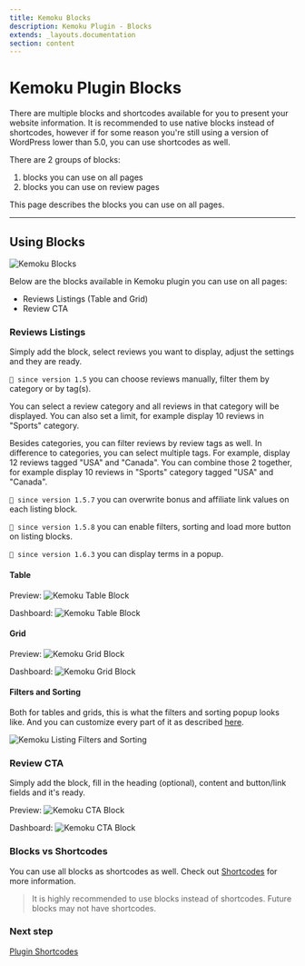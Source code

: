 ```yaml
---
title: Kemoku Blocks
description: Kemoku Plugin - Blocks
extends: _layouts.documentation
section: content
---
```


# Kemoku Plugin Blocks

There are multiple blocks and shortcodes available for you to present your website information. It is recommended to use native blocks instead of shortcodes, however if for some reason you're still using a version of WordPress lower than 5.0, you can use shortcodes as well.

There are 2 groups of blocks:

1. blocks you can use on all pages
2. blocks you can use on review pages

This page describes the blocks you can use on all pages.

---

## Using Blocks

![Kemoku Blocks](https://media.dinomatic.com/images/docs/kemoku/kemoku-blocks.jpg)

Below are the blocks available in Kemoku plugin you can use on all pages:

- Reviews Listings (Table and Grid)
- Review CTA

### Reviews Listings

Simply add the block, select reviews you want to display, adjust the settings and they are ready.

`💁 since version 1.5` you can choose reviews manually, filter them by category or by tag(s).

You can select a review category and all reviews in that category will be displayed. You can also set a limit, for example display 10 reviews in "Sports" category.

Besides categories, you can filter reviews by review tags as well. In difference to categories, you can select multiple tags. For example, display 12 reviews tagged "USA" and "Canada". You can combine those 2 together, for example display 10 reviews in "Sports" category tagged "USA" and "Canada".

`💁 since version 1.5.7` you can overwrite bonus and affiliate link values on each listing block.

`💁 since version 1.5.8` you can enable filters, sorting and load more button on listing blocks.

`💁 since version 1.6.3` you can display terms in a popup.

#### Table

Preview:
![Kemoku Table Block](https://media.dinomatic.com/images/docs/kemoku/kemoku-reviews-table-block-frontend.jpg)

Dashboard:
![Kemoku Table Block](https://media.dinomatic.com/images/docs/kemoku/kemoku-reviews-table-block-backend.jpg)

#### Grid

Preview:
![Kemoku Grid Block](https://media.dinomatic.com/images/docs/kemoku/kemoku-reviews-grid-block-frontend.jpg)

Dashboard:
![Kemoku Grid Block](https://media.dinomatic.com/images/docs/kemoku/kemoku-reviews-grid-block-backend.jpg)

#### Filters and Sorting

Both for tables and grids, this is what the filters and sorting popup looks like. And you can customize every part of it as described [here](/docs/kemoku/listing-tools).

![Kemoku Listing Filters and Sorting](https://media.dinomatic.com/images/docs/kemoku/kemoku-reviews-listing-tools.jpg)


### Review CTA

Simply add the block, fill in the heading (optional), content and button/link fields and it's ready.

Preview:
![Kemoku CTA Block](https://media.dinomatic.com/images/docs/kemoku/kemoku-review-cta-block-frontend.jpg)

Dashboard:
![Kemoku CTA Block](https://media.dinomatic.com/images/docs/kemoku/kemoku-review-cta-block-backend.jpg)

### Blocks vs Shortcodes

You can use all blocks as shortcodes as well. Check out [Shortcodes](/docs/kemoku/shortcodes/) for more information.

> It is highly recommended to use blocks instead of shortcodes. Future blocks may not have shortcodes.

### Next step

[Plugin Shortcodes](/docs/kemoku/shortcodes/)
